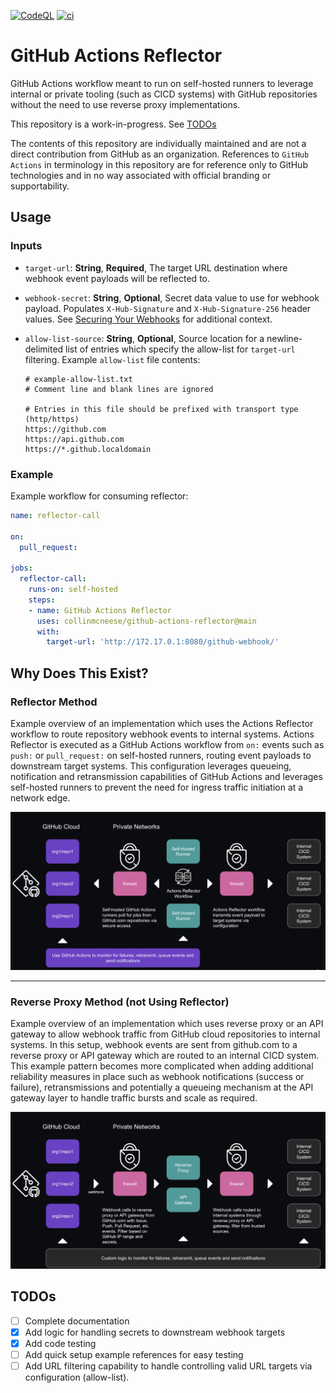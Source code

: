 [![CodeQL](https://github.com/collinmcneese/github-actions-reflector/actions/workflows/codeql.yml/badge.svg)](https://github.com/collinmcneese/github-actions-reflector/actions/workflows/codeql.yml) [![ci](https://github.com/collinmcneese/github-actions-reflector/actions/workflows/ci.yml/badge.svg)](https://github.com/collinmcneese/github-actions-reflector/actions/workflows/ci.yml)

# GitHub Actions Reflector

GitHub Actions workflow meant to run on self-hosted runners to leverage internal or private tooling (such as CICD systems) with GitHub  repositories without the need to use reverse proxy implementations.

This repository is a work-in-progress.  See [TODOs](#todos)

The contents of this repository are individually maintained and are not a direct contribution from GitHub as an organization.  References to `GitHub Actions` in terminology in this repository are for reference only to GitHub technologies and in no way associated with official branding or supportability.

## Usage

### Inputs

- `target-url`: **String**, **Required**, The target URL destination where webhook event payloads will be reflected to.
- `webhook-secret`: **String**, **Optional**, Secret data value to use for webhook payload.  Populates `X-Hub-Signature` and `X-Hub-Signature-256` header values. See [Securing Your Webhooks](https://docs.github.com/en/developers/webhooks-and-events/webhooks/securing-your-webhooks) for additional context.
- `allow-list-source`: **String**, **Optional**, Source location for a newline-delimited list of entries which specify the allow-list for `target-url` filtering.  Example `allow-list` file contents:

    ```plain
    # example-allow-list.txt
    # Comment line and blank lines are ignored

    # Entries in this file should be prefixed with transport type (http/https)
    https://github.com
    https://api.github.com
    https://*.github.localdomain
    ```

### Example

Example workflow for consuming reflector:

```yaml
name: reflector-call

on:
  pull_request:

jobs:
  reflector-call:
    runs-on: self-hosted
    steps:
    - name: GitHub Actions Reflector
      uses: collinmcneese/github-actions-reflector@main
      with:
        target-url: 'http://172.17.0.1:8080/github-webhook/'
```

## Why Does This Exist?

### Reflector Method

Example overview of an implementation which uses the Actions Reflector workflow to route repository webhook events to internal systems.  Actions Reflector is executed as a GitHub Actions workflow from `on:` events such as `push:` or `pull_request:` on self-hosted runners, routing event payloads to downstream target systems.  This configuration leverages queueing, notification and retransmission capabilities of GitHub Actions and leverages self-hosted runners to prevent the need for ingress traffic initiation at a network edge.

<img src="./docs/010.png" alt="reflector-setup">

---

### Reverse Proxy Method (not Using Reflector)

Example overview of an implementation which uses reverse proxy or an API gateway to allow webhook traffic from GitHub cloud repositories to internal systems.  In this setup, webhook events are sent from github.com to a reverse proxy or API gateway which are routed to an internal CICD system.  This example pattern becomes more complicated when adding additional reliability measures in place such as webhook notifications (success or failure), retransmissions and potentially a queueing mechanism at the API gateway layer to handle traffic bursts and scale as required.

<img src="./docs/001.png" alt="reverse-proxy-setup">

## TODOs

- [ ] Complete documentation
- [X] Add logic for handling secrets to downstream webhook targets
- [X] Add code testing
- [ ] Add quick setup example references for easy testing
- [ ] Add URL filtering capability to handle controlling valid URL targets via configuration (allow-list).
